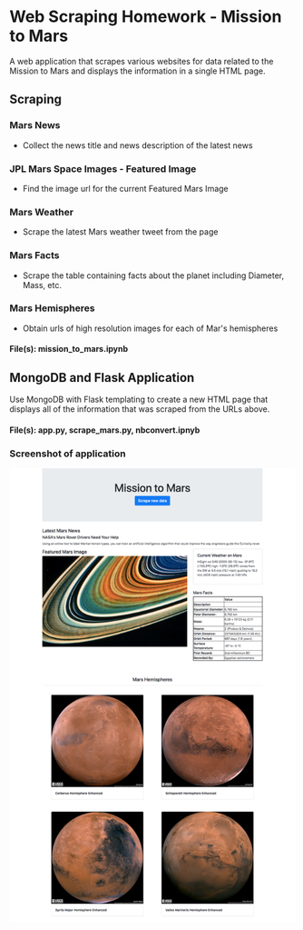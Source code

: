 # Web Scraping Homework - Mission to Mars

A web application that scrapes various websites for data related to the Mission to Mars and displays the information in a single HTML page.


## Scraping


### Mars News
* Collect the news title and news description of the latest news

### JPL Mars Space Images - Featured Image
* Find the image url for the current Featured Mars Image

### Mars Weather
* Scrape the latest Mars weather tweet from the page

### Mars Facts
* Scrape the table containing facts about the planet including Diameter, Mass, etc.

### Mars Hemispheres
* Obtain urls of high resolution images for each of Mar's hemispheres

#### File(s):  mission_to_mars.ipynb


## MongoDB and Flask Application

Use MongoDB with Flask templating to create a new HTML page that displays all of the information that was scraped from the URLs above.

#### File(s): app.py, scrape_mars.py, nbconvert.ipnyb

### Screenshot of application
![Mars_Data.png](Mars_Data.png)